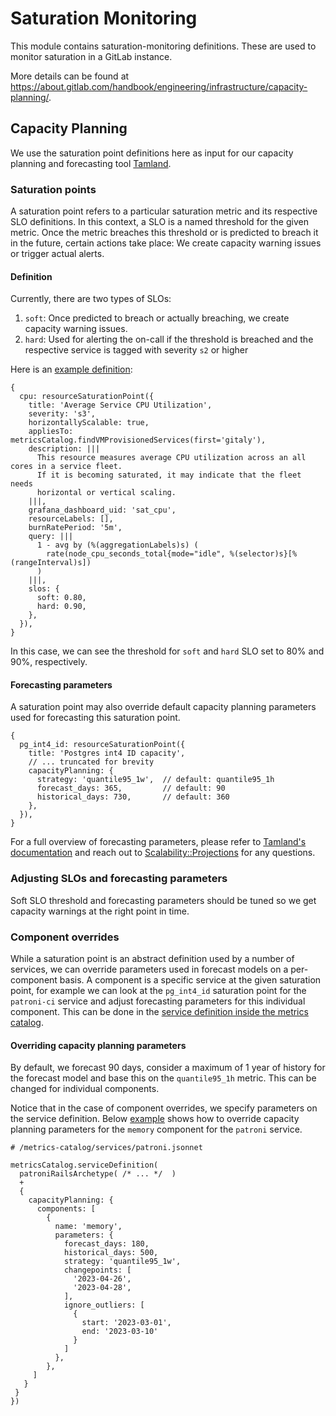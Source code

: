 # Saturation Monitoring

This module contains saturation-monitoring definitions. These are used to monitor saturation in a GitLab instance.

More details can be found at <https://about.gitlab.com/handbook/engineering/infrastructure/capacity-planning/>.


## Capacity Planning

We use the saturation point definitions here as input for our capacity planning and forecasting tool [Tamland](https://gitlab.com/gitlab-com/gl-infra/tamland).

### Saturation points

A saturation point refers to a particular saturation metric and its respective SLO definitions. In this context, a SLO is a named threshold for the given metric. Once the metric breaches this threshold or is predicted to breach it in the future, certain actions take place: We create capacity warning issues or trigger actual alerts.

#### Definition

Currently, there are two types of SLOs:

1. `soft`: Once predicted to breach or actually breaching, we create capacity warning issues.
2. `hard`: Used for alerting the on-call if the threshold is breached and the respective service is tagged with severity `s2` or higher

Here is an [example definition](https://gitlab.com/gitlab-com/runbooks/-/blob/e2313ac1d910c5bdda0067ce8ecb175ddd751771/libsonnet/saturation-monitoring/cpu.libsonnet#L4-28):

```
{
  cpu: resourceSaturationPoint({
    title: 'Average Service CPU Utilization',
    severity: 's3',
    horizontallyScalable: true,
    appliesTo: metricsCatalog.findVMProvisionedServices(first='gitaly'),
    description: |||
      This resource measures average CPU utilization across an all cores in a service fleet.
      If it is becoming saturated, it may indicate that the fleet needs
      horizontal or vertical scaling.
    |||,
    grafana_dashboard_uid: 'sat_cpu',
    resourceLabels: [],
    burnRatePeriod: '5m',
    query: |||
      1 - avg by (%(aggregationLabels)s) (
        rate(node_cpu_seconds_total{mode="idle", %(selector)s}[%(rangeInterval)s])
      )
    |||,
    slos: {
      soft: 0.80,
      hard: 0.90,
    },
  }),
}
```

In this case, we can see the threshold for `soft` and `hard` SLO set to 80% and 90%, respectively.

#### Forecasting parameters

A saturation point may also override default capacity planning parameters used for forecasting this saturation point.

```
{
  pg_int4_id: resourceSaturationPoint({
    title: 'Postgres int4 ID capacity',
    // ... truncated for brevity
    capacityPlanning: {
      strategy: 'quantile95_1w',  // default: quantile95_1h
      forecast_days: 365,         // default: 90
      historical_days: 730,       // default: 360
    },
  }),
}
```

For a full overview of forecasting parameters, please refer to [Tamland's documentation](https://gitlab.com/gitlab-com/gl-infra/tamland/-/blob/main/README.md?ref_type=heads) and reach out to [Scalability::Projections](https://gitlab.com/gitlab-org/scalability/projections) for any questions.

### Adjusting SLOs and forecasting parameters

Soft SLO threshold and forecasting parameters should be tuned so we get capacity warnings at the right point in time.

### Component overrides

While a saturation point is an abstract definition used by a number of services, we can override parameters used in forecast models on a per-component basis. A component is a specific service at the given saturation point, for example we can look at the `pg_int4_id` saturation point for the `patroni-ci` service and adjust forecasting parameters for this individual component. This can be done in the [service definition inside the metrics catalog](https://gitlab.com/gitlab-com/runbooks/-/tree/007d06140a903e083c83535c6d974bdc49f92dda/metrics-catalog#defining-service-monitoring).

#### Overriding capacity planning parameters

By default, we forecast 90 days, consider a maximum of 1 year of history for the forecast model and base this on the `quantile95_1h` metric. This can be changed for individual components.

Notice that in the case of component overrides, we specify parameters on the service definition. Below [example](https://gitlab.com/gitlab-com/runbooks/-/blob/e2313ac1d910c5bdda0067ce8ecb175ddd751771/metrics-catalog/services/patroni.jsonnet#L31-83) shows how to override capacity planning parameters for the `memory` component for the `patroni` service.

```
# /metrics-catalog/services/patroni.jsonnet

metricsCatalog.serviceDefinition(
  patroniRailsArchetype( /* ... */  )
  +
  {
    capacityPlanning: {
      components: [
        {
          name: 'memory',
          parameters: {
            forecast_days: 180,
            historical_days: 500,
            strategy: 'quantile95_1w',
            changepoints: [
              '2023-04-26',
              '2023-04-28',
            ],
            ignore_outliers: [
              {
                start: '2023-03-01',
                end: '2023-03-10'
              }
            ]
          },
        },
     ]
   }
 }
})


```
